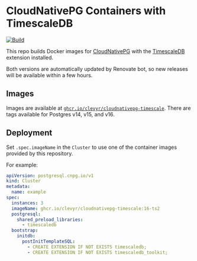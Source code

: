 # CloudNativePG Containers with TimescaleDB

[![Build](https://github.com/clevyr/docker-cloudnativepg-timescale/actions/workflows/build.yaml/badge.svg)](https://github.com/clevyr/docker-cloudnativepg-timescale/actions/workflows/build.yaml)

This repo builds Docker images for [CloudNativePG](https://cloudnative-pg.io/) with the [TimescaleDB](https://timescale.com) extension installed.

Both versions are automatically updated by Renovate bot, so new releases will be available within a few hours.

## Images

Images are available at [`ghcr.io/clevyr/cloudnativepg-timescale`](https://github.com/clevyr/docker-cloudnativepg-timescale/pkgs/container/cloudnativepg-timescale). There are tags available for Postgres v14, v15, and v16.

## Deployment

Set `.spec.imageName` in the `Cluster` to use one of the container images provided by this repository.

For example:
```yaml
apiVersion: postgresql.cnpg.io/v1
kind: Cluster
metadata:
  name: example
spec:
  instances: 3
  imageName: ghcr.io/clevyr/cloudnativepg-timescale:16-ts2
  postgresql:
    shared_preload_libraries:
      - timescaledb
  bootstrap:
    initdb:
      postInitTemplateSQL:
        - CREATE EXTENSION IF NOT EXISTS timescaledb;
        - CREATE EXTENSION IF NOT EXISTS timescaledb_toolkit;
```
